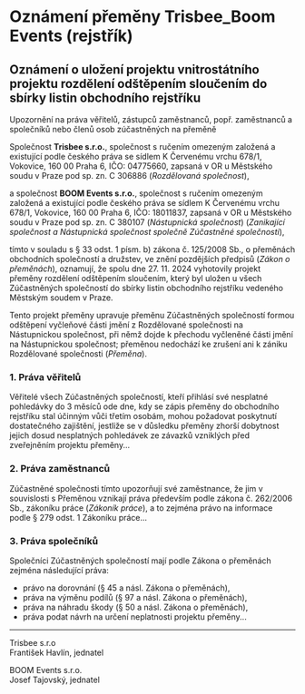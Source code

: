 # Oznámení přeměny Trisbee_Boom Events (rejstřík)

## Oznámení o uložení projektu vnitrostátního projektu rozdělení odštěpením sloučením do sbírky listin obchodního rejstříku

Upozornění na práva věřitelů, zástupců zaměstnanců, popř. zaměstnanců a společníků nebo členů osob zúčastněných na přeměně

Společnost **Trisbee s.r.o.**, společnost s ručením omezeným založená a existující podle českého práva se sídlem K Červenému vrchu 678/1, Vokovice, 160 00 Praha 6, IČO: 04775660, zapsaná v OR u Městského soudu v Praze pod sp. zn. C 306886 (*Rozdělovaná společnost*),

a společnost **BOOM Events s.r.o.**, společnost s ručením omezeným založená a existující podle českého práva se sídlem K Červenému vrchu 678/1, Vokovice, 160 00 Praha 6, IČO: 18011837, zapsaná v OR u Městského soudu v Praze pod sp. zn. C 380107 (*Nástupnická společnost*) (*Zanikající společnost a Nástupnická společnost společně Zúčastněné společnosti*),

tímto v souladu s § 33 odst. 1 písm. b) zákona č. 125/2008 Sb., o přeměnách obchodních společností a družstev, ve znění pozdějších předpisů (*Zákon o přeměnách*), oznamují, že spolu dne 27. 11. 2024 vyhotovily projekt přeměny rozdělení odštěpením sloučením, který byl uložen u všech Zúčastněných společností do sbírky listin obchodního rejstříku vedeného Městským soudem v Praze.

Tento projekt přeměny upravuje přeměnu Zúčastněných společností formou odštěpení vyčleňové části jmění z Rozdělované společnosti na Nástupnickou společnost, při němž dojde k přechodu vyčleněné části jmění na Nástupnickou společnost; přeměnou nedochází ke zrušení ani k zániku Rozdělované společnosti (*Přeměna*).

### 1. Práva věřitelů

Věřitelé všech Zúčastněných společností, kteří přihlásí své nesplatné pohledávky do 3 měsíců ode dne, kdy se zápis přeměny do obchodního rejstříku stal účinným vůči třetím osobám, mohou požadovat poskytnutí dostatečného zajištění, jestliže se v důsledku přeměny zhorší dobytnost jejich dosud nesplatných pohledávek ze závazků vzniklých před zveřejněním projektu přeměny...

### 2. Práva zaměstnanců

Zúčastněné společnosti tímto upozorňují své zaměstnance, že jim v souvislosti s Přeměnou vznikají práva především podle zákona č. 262/2006 Sb., zákoníku práce (*Zákoník práce*), a to zejména právo na informace podle § 279 odst. 1 Zákoníku práce...

### 3. Práva společníků

Společníci Zúčastněných společností mají podle Zákona o přeměnách zejména následující práva:
- právo na dorovnání (§ 45 a násl. Zákona o přeměnách),
- práva na výměnu podílů (§ 97 a násl. Zákona o přeměnách),
- práva na náhradu škody (§ 50 a násl. Zákona o přeměnách),
- práva podat návrh na určení neplatnosti projektu přeměny...


---


Trisbee s.r.o  
František Havlín, jednatel


BOOM Events s.r.o.  
Josef Tajovský, jednatel